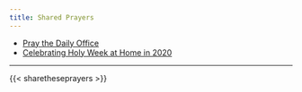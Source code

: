 ```yaml
---
title: Shared Prayers
---
```


- [Pray the Daily Office](daily/)
- [Celebrating Holy Week at Home in 2020](holidays/holyweek2020)

------------

{{< sharetheseprayers >}}
